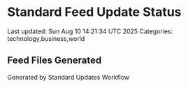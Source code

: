 # Standard Feed Update Status
Last updated: Sun Aug 10 14:21:34 UTC 2025
Categories: technology,business,world

## Feed Files Generated

Generated by Standard Updates Workflow

